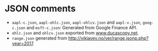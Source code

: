 # JSON comments

-   `aapl-c.json`, `aapl-ohlc.json`, `aapl-ohlcv.json` and `aapl-v.json`,
    `goog-c.json` and `msft-c.json`: Generated from Google Finance API.
-   `ohlc.json` and `ohlcv.json` exported from www.ducascopy.net.
-   `range.json` generated from http://vikjavev.no/ver/range.jsonp.php?year=2017.

